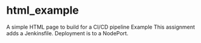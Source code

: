 # html_example
A simple HTML page to build for a CI/CD pipeline Example  This assignment adds a Jenkinsfile.  Deployment is to a NodePort.
